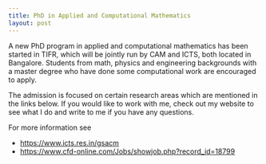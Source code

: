 ```yaml
---
title: PhD in Applied and Computational Mathematics
layout: post
---
```


A new PhD program in applied and computational mathematics has been started in TIFR, which will be jointly run by CAM and ICTS, both located in Bangalore. Students from math, physics and engineering backgrounds with a master degree who have done some computational work are encouraged to apply.

The admission is focused on certain research areas which are mentioned in the links below. If you would like to work with me, check out my website to see what I do and write to me if you have any questions.

For more information see

* https://www.icts.res.in/gsacm
* https://www.cfd-online.com/Jobs/showjob.php?record_id=18799
